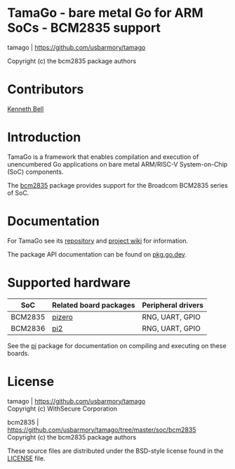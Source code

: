 TamaGo - bare metal Go for ARM SoCs - BCM2835 support
=====================================================

tamago | https://github.com/usbarmory/tamago

Copyright (c) the bcm2835 package authors  

Contributors
============

[Kenneth Bell](https://github.com/kenbell)

Introduction
============

TamaGo is a framework that enables compilation and execution of unencumbered Go
applications on bare metal ARM/RISC-V System-on-Chip (SoC) components.

The [bcm2835](https://github.com/usbarmory/tamago/tree/master/soc/bcm2835)
package provides support for the Broadcom BCM2835 series of SoC.

Documentation
=============

For TamaGo see its [repository](https://github.com/usbarmory/tamago) and
[project wiki](https://github.com/usbarmory/tamago/wiki) for information.

The package API documentation can be found on
[pkg.go.dev](https://pkg.go.dev/github.com/usbarmory/tamago).

Supported hardware
==================

| SoC     | Related board packages                                                             | Peripheral drivers |
|---------|------------------------------------------------------------------------------------|--------------------|
| BCM2835 | [pizero](https://github.com/usbarmory/tamago/tree/master/board/raspberrypi/pizero) | RNG, UART, GPIO    |
| BCM2836 | [pi2](https://github.com/usbarmory/tamago/tree/master/board/raspberrypi/pi2)       | RNG, UART, GPIO    |

See the [pi](https://github.com/usbarmory/tamago/tree/master/board/raspberrypi) package
for documentation on compiling and executing on these boards.

License
=======

tamago | https://github.com/usbarmory/tamago  
Copyright (c) WithSecure Corporation

bcm2835 | https://github.com/usbarmory/tamago/tree/master/soc/bcm2835  
Copyright (c) the bcm2835 package authors

These source files are distributed under the BSD-style license found in the
[LICENSE](https://github.com/usbarmory/tamago/blob/master/soc/bcm2835/LICENSE) file.

